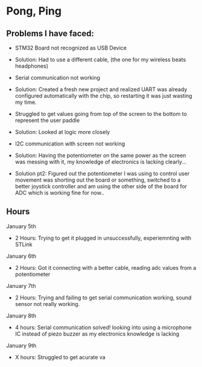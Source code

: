 # Pong, Ping

## Problems I have faced:

- STM32 Board not recognized as USB Device
- Solution: Had to use a different cable, (the one for my wireless beats headphones)

- Serial communication not working
- Solution: Created a fresh new project and realized UART was already configured automatically with the chip, so restarting it was just wasting my time.

- Struggled to get values going from top of the screen to the bottom to represent the user paddle
- Solution: Looked at logic more closely

- I2C communication with screen not working
- Solution: Having the potentiometer on the same power as the screen was messing with it, my knowledge of electronics is lacking clearly...
- Solution pt2: Figured out the potentiometer I was using to control user movement was shorting out the board or something, switched to a better joystick controller and am using the other side of the board for ADC which is working fine for now..


## Hours

January 5th
- 2 Hours: Trying to get it plugged in unsuccessfully, experiemnting with STLink

January 6th
- 2 Hours: Got it connecting with a better cable, reading adc values from a potentiometer

January 7th
- 2 Hours: Trying and failing to get serial communication working, sound sensor not really working.

January 8th
- 4 hours: Serial communication solved! looking into using a microphone IC instead of piezo buzzer as my electronics knowledge is lacking

January 9th
- X hours: Struggled to get acurate va


